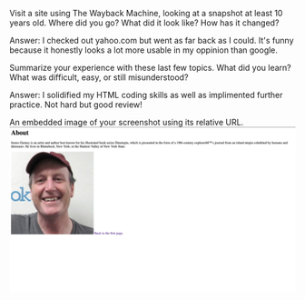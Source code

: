 Visit a site using The Wayback Machine, looking at a snapshot at least 10 years old. Where did you go? What did it look like? How has it changed?

Answer: I checked out yahoo.com but went as far back as I could. It's funny because it honestly looks a lot more usable in my oppinion than google.

Summarize your experience with these last few topics. What did you learn? What was difficult, easy, or still misunderstood?

Answer: I solidified my HTML coding skills as well as implimented further practice. Not hard but good review!

An embedded image of your screenshot using its relative URL.
      <img src="images/screenshot.png" alt="James Gurney">
